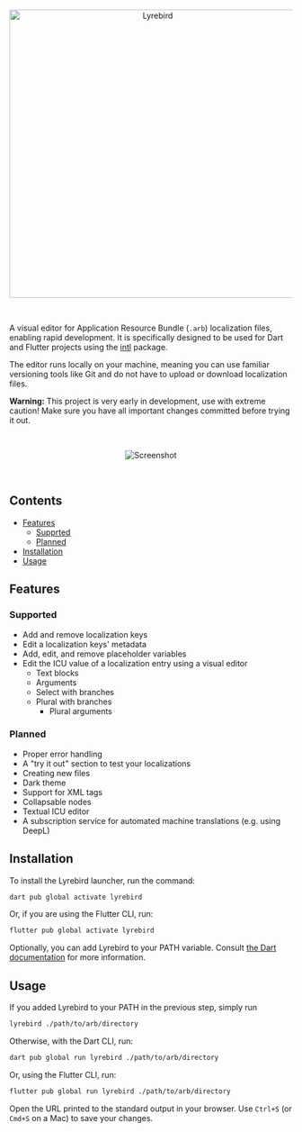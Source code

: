<br>
<p align="center">
  <img src="https://user-images.githubusercontent.com/8947616/211387982-b8fc2897-e0a7-4a27-b850-f46dea620c8c.svg" width="512" alt="Lyrebird">
</p>
<br>

A visual editor for Application Resource Bundle (`.arb`) localization files, enabling rapid development. It is specifically designed to be used for Dart and Flutter projects using the [intl](https://pub.dev/packages/intl) package.

The editor runs locally on your machine, meaning you can use familiar versioning tools like Git and do not have to upload or download localization files.

**Warning:** This project is very early in development, use with extreme caution! Make sure you have all important changes committed before trying it out.

<br>

<p align="center">
  <img src="https://user-images.githubusercontent.com/8947616/209474797-8d511b16-2144-4f43-868a-6a4a078abc0c.png" alt="Screenshot">
</p>

<br>

## Contents

* [Features](#features)
  * [Supprted](#supported)
  * [Planned](#planned)
* [Installation](#installation)
* [Usage](#usage)

## Features

### Supported

* Add and remove localization keys
* Edit a localization keys' metadata
* Add, edit, and remove placeholder variables
* Edit the ICU value of a localization entry using a visual editor
  * Text blocks
  * Arguments
  * Select with branches
  * Plural with branches
    * Plural arguments

### Planned

* Proper error handling
* A "try it out" section to test your localizations
* Creating new files
* Dark theme
* Support for XML tags
* Collapsable nodes
* Textual ICU editor
* A subscription service for automated machine translations (e.g. using DeepL)

## Installation

To install the Lyrebird launcher, run the command:
```bash
dart pub global activate lyrebird
```
Or, if you are using the Flutter CLI, run:
```bash
flutter pub global activate lyrebird
```

Optionally, you can add Lyrebird to your PATH variable. Consult [the Dart documentation](https://dart.dev/tools/pub/cmd/pub-global#running-a-script-from-your-path) for more information.

## Usage

If you added Lyrebird to your PATH in the previous step, simply run
```bash
lyrebird ./path/to/arb/directory
```
Otherwise, with the Dart CLI, run:
```bash
dart pub global run lyrebird ./path/to/arb/directory
```
Or, using the Flutter CLI, run:
```bash
flutter pub global run lyrebird ./path/to/arb/directory
```

Open the URL printed to the standard output in your browser. Use `Ctrl+S` (or `Cmd+S` on a Mac) to save your changes.
